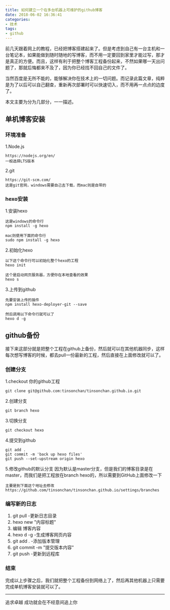 ```yaml
---
title: 如何建立一个在多台机器上可维护的github博客
date: 2018-06-02 16:36:41
categories:
- 技术
tags:
- github
---
```


前几天跟着网上的教程，已经把博客搭建起来了。但是考虑到自己有一台主机和一台笔记本，如果能做到随时随地的写博客，而不用一定要回到家里才能过写，那才是真正的方便。而且，这样有利于把整个博客工程备份起来，不然如果哪一天出问题了，那就后悔都来不及了，因为你已经找不回自己的文件了。

当然百度是无所不能的，能够解决你在技术上的一切问题。而记录此篇文章，纯粹是为了以后可以自己翻查，重新再次部署时可以快速切入，而不用再一点点的边度了。
<!--more-->

本文主要为分为几部分，一一描述。

## 单机博客安装 ##
### 环境准备 ###

1.Node.js

    https://nodejs.org/en/
	一般选择LTS版本

2.git
	
    https://git-scm.com/
	这是git官网，windows需要自己去下载，而mac则是自带的

### hexo安装 ###

1.安装hexo
	
	这是windows的命令行
	npm install -g hexo

	mac则使用下面的命令行
	sudo npm install -g hexo

2.初始化hexo

    以下这个命令行可以初始化整个hexo的工程
	hexo init
	
	这个是启动网页服务器，方便你在本地查看的效果
	hexo s
	
3.上传到github

    先要安装上传的插件
	npm install hexo-deployer-git --save

	然后调用以下命令行就可以了
	hexo d -g

## github备份 ##
接下来这部分就是把整个工程在github上备份，然后就可以在其他机器同步，这样每次想写博客的时候，都去pull一份最新的工程，然后直接在上面修改就可以了。

### 创建分支 ###
1.checkout 你的github工程

    git clone git@github.com:tinsonchan/tinsonchan.github.io.git

2.创建分支

    git branch hexo

3.切换分支

    git checkout hexo

4.提交到github

    git add .
	git commit -m 'back up hexo files'
	git push --set-upstream origin hexo

5.修改github的默认分支
因为默认是master分支，但是我们的博客目录是在master，而我们是把工程放在branch hexo的，所以需要到GitHub上面修改一下

	主要是到下面这个地址去修改
	https://github.com/tinsonchan/tinsonchan.github.io/settings/branches

### 编写新的日志 ###
1. git pull -更新日志目录
2. hexo new "内容标题"
3. 编辑 博客内容
4. hexo d -g -生成博客网页内容
5. git add . -添加版本管理
6. git commit -m "提交版本内容"
7. git push -更新到远程库

### 结束 ###
完成以上步骤之后，我们就把整个工程备份到网络上了，然后再其他机器上只需要完成单机博客安装就可以了。

----------
追求卓越 成功就会在不经意间追上你